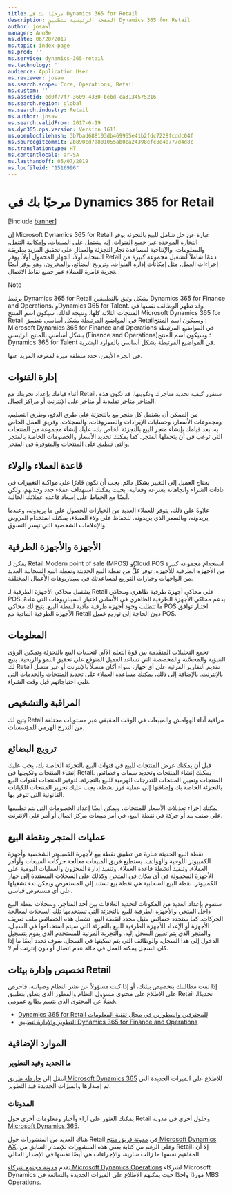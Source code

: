 ```yaml
---
title: مرحبًا بك في Dynamics 365 for Retail
description: الصفحة الرئيسية لتطبيق Dynamics 365 for Retail
author: josaw1
manager: AnnBe
ms.date: 06/20/2017
ms.topic: index-page
ms.prod: ''
ms.service: dynamics-365-retail
ms.technology: ''
audience: Application User
ms.reviewer: josaw
ms.search.scope: Core, Operations, Retail
ms.custom: ''
ms.assetid: ed0f77f7-3609-4330-bebd-ca3134575216
ms.search.region: global
ms.search.industry: Retail
ms.author: josaw
ms.search.validFrom: 2017-6-19
ms.dyn365.ops.version: Version 1611
ms.openlocfilehash: 3b7bad688103db469965e41b2fdc7228fcddc04f
ms.sourcegitcommit: 2b890cd7a801055ab0ca24398efc8e4e777d4d8c
ms.translationtype: HT
ms.contentlocale: ar-SA
ms.lasthandoff: 05/07/2019
ms.locfileid: "1516996"
---
```

# <a name="welcome-to-dynamics-365-for-retail"></a>مرحبًا بك في Dynamics 365 for Retail

[!include [banner](includes/banner.md)]

إن Microsoft Dynamics 365 for Retail عبارة عن حل شامل للبيع بالتجزئة يوفر التجارة الموحدة عبر جميع القنوات. إنه يشتمل على المبيعات، وإمكانية التنقل، والمعلومات، والإنتاجية لمساعدة تجار التجزئة والعمال على تحقيق المزيد بطريقة السحابة أولاً، الجهاز المحمول أولاً. يوفر Retail دعمًا شاملاً لتشغيل مجموعة كبيرة من إجراءات العمل، مثل إمكانات إدارة القنوات، وترويج البضائع، والمخزون. وهو يوفر أيضًا تجربة غامرة للعملاء عبر جميع نقاط الاتصال.

> [!NOTE]
> يرتبط Dynamics 365 for Retail بشكل وثيق بالتطبيقين Dynamics 365 for Finance and Operations، وDynamics 365 for Talent. وقد تظهر الوظائف نفسها في المنتجات الثلاثة كلها. ونتيجة لذلك، سيكون اسم المنتج Microsoft Dynamics 365 for Retail في المواضيع المرتبطة بشكل أساسي بتطبيق Retail؛ وسيكون اسم المنتج Microsoft Dynamics 365 for Finance and Operations في المواضيع المرتبطة بشكل أساسي بالمنتج الرئيسي (Finance and Operations)؛ وسيكون اسم المنتج Dynamics 365 for Talent في المواضيع المرتبطة بشكل أساسي بالموارد البشرية.

في الجزء الأيمن، حدد منطقة ميزة لمعرفة المزيد عنها.

## <a name="channel-management"></a>إدارة القنوات

أثناء قيامك بإعداد تجربتك مع Retail، ستقرر كيفية تحديد متاجرك وتكوينها. قد تكون هذه المتاجر متاجر تقليدية أو متاجر على الإنترنت أو مراكز اتصال.

من الممكن أن يشتمل كل متجر بيع بالتجزئة على طرق الدفع، وطرق التسليم، ومجموعات الأسعار، وحسابات الإيرادات والمصروفات، والسجلات، وفريق العمل الخاص به. بعد قيامك بإنشاء متجر البيع بالتجزئة الخاص بك، عليك إنشاء مجموعة من المنتجات التي ترغب في أن يتحملها المتجر. كما يمكنك تحديد الأسعار والخصومات الخاصة بالمتجر والتي تنطبق على المنتجات والمتوفرة في المتجر.

## <a name="clienteling-and-loyalty"></a>قاعدة العملاء والولاء

يحتاج العميل إلى التغيير بشكل دائم. يجب أن تكون قادرًا على مواكبة التغييرات في عادات الشراء واتجاهاته بسرعة وفعالية، بحيث يمكنك استهداف عملاء جدد وجذبهم، ولكن أيضًا مع الحفاظ على إسعاد قاعدة عملائك الحالية.

علاوةً على ذلك، يتوفر للعملاء العديد من الخيارات للحصول على ما يريدونه، وعندما يريدونه، وبالسعر الذي يريدونه. للحفاظ على ولاء العملاء، يمكنك استخدام العروض والإعلامات الشخصية التي تيسر التسوق.

## <a name="hardware-and-peripherals"></a>الأجهزة والأجهزة الطرفية

يمكن لـ Retail Modern point of sale (MPOS) وCloud POS استخدام مجموعة كبيرة من الأجهزة الطرفية للأجهزة. توفر كلُّ من نقطة البيع الحديثة ونقطة البيع السحابية العديد من الواجهات وخيارات التوزيع لمساعدتك في سيناريوهات الأعمال المختلفة.

يشتمل محاكي الأجهزة الطرفية لـ Retail على محاكي أجهزة طرفية ظاهري ومحاكي POS. يدعم محاكي الأجهزة الطرفية الظاهري في الأساس اختبار السيناريوهات التي عادةً ما تتطلب وجود أجهزة طرفية مادية لنقطة البيع. يتيح لك محاكي POS اختبار توافق الأجهزة الطرفية المادية مع Retail دون الحاجة إلى توزيع عميل POS.

## <a name="intelligence"></a>المعلومات

تجمع التحليلات المتقدمة بين قوة التعلم الآلي لتحديات البيع بالتجزئة وتمكين الرؤى التنبؤية والمحسَّنة والمخصصة التي تساعد العميل المتوقع على تحقيق النمو والربحية. يتيح لك Retail تقديم التقارير المرئية على أي جهاز، سواء أكان متصلاً بالإنترنت أو غير متصل بالإنترنت. بالإضافة إلى ذلك، يمكنك مساعدة العملاء على تحديد المنتجات والخدمات التي تلبي احتياجاتهم قبل وقت الشراء.

## <a name="monitoring-and-diagnosis"></a>المراقبة والتشخيص

يتيح لك Retail مراقبة أداء الهوامش والمبيعات في الوقت الحقيقي عبر مستويات مختلفة من التدرج الهرمي للمؤسسات.

## <a name="merchandising"></a>ترويج البضائع

قبل أن يمكنك عرض المنتجات للبيع في قنوات البيع بالتجزئة الخاصة بك، يجب عليك إنشاء المنتجات وتكوينها في Retail. يمكنك إنشاء المنتجات وتحديد سمات وخصائص المنتجات وتعيين المنتجات للتدرجات الهرمية للبيع بالتجزئة. لتوفير المنتجات لقنوات البيع بالتجزئة الخاصة بك وإضافتها إلى عملية فرز نشطة، يجب عليك تحرير المنتجات للكيانات القانونية التي تتوفر بها.

يمكنك إجراء تعديلات الأسعار للمنتجات، ويمكن أيضًا إعداد الخصومات التي يتم تطبيقها على صنف بند أو حركة في نقطة البيع، في أمر مبيعات مركز اتصال أو أمر على الإنترنت.

## <a name="store-operations-and-pos"></a>عمليات المتجر ونقطة البيع

نقطة البيع الحديثة عبارة عن تطبيق نقطة بيع لأجهزة الكمبيوتر الشخصية وأجهزة الكمبيوتر اللوحية والهواتف. يستطيع فريق المبيعات معالجة حركات المبيعات وأوامر العملاء، وتنفيذ أنشطة قاعدة العملاء، وتنفيذ إدارة المخزون والعمليات اليومية على الأجهزة المحمولة في أي مكان في المتجر، وكذلك على السجلات المستندة إلى جهاز الكمبيوتر. نقطة البيع السحابية هي نقطة بيع تستند إلى المستعرض ويمكن بدء تشغيلها على أي مستعرض قياسي.

ستقوم بإعداد العديد من المكونات لتحديد العلاقات بين أحد المتاجر، وسجلات نقطة البيع داخل المتجر، والأجهزة الطرفية للبيع بالتجزئة التي تستخدمها تلك السجلات لمعالجة الحركات. كما ستحدد خصائص مثيل محدد لنقطة البيع. تشمل هذه الخصائص ملف تعريف الأجهزة أو الإعداد للأجهزة الطرفية للبيع بالتجزئة التي سيتم استخدامها في السجل، والمتجر الذي يتم تعيين السجل إليه، والتجربة المرئية للمستخدم الذي يقوم بتسجيل الدخول إلى هذا السجل، والوظائف التي يتم تمكينها في السجل. سوف تحدد أيضًا ما إذا كان السجل يمكنه العمل في حالة عدم اتصال أو دون إنترنت أم لا.

## <a name="customize-and-administer-retail-environments"></a>تخصيص وإدارة بيئات Retail

إذا تمت مطالبتك بتخصيص بيئتك، أو إذا كنت مسؤولاً عن نشر النظام وصيانته، فاحرص على الاطلاع على محتوى مسؤول النظام والمطور الذي يتعلق بتطبيق Retail تحديدًا، فضلاً عن المحتوى الذي يتسم بطابع عمومي.

- [Dynamics 365 for Retail للمحترفين والمطورين في مجال تقنية المعلومات](dev-itpro/dev-retail-home-page.md)
- [التطوير والإدارة لتطبيق Dynamics 365 for Finance and Operations](../dev-itpro/dev-tools/developer-home-page.md)

## <a name="additional-resources"></a>الموارد الإضافية

### <a name="whats-new-and-in-development"></a>ما الجديد وقيد التطوير

انتقل إلى [خارطة طريق Microsoft Dynamics 365](https://roadmap.dynamics.com/) للاطلاع على الميزات الجديدة التي تم إصدارها والميزات الجديدة قيد التطوير.

### <a name="blogs"></a>المدونات

يمكنك العثور على آراء وأخبار ومعلومات أخرى حول Retail وحلول أخرى في مدونة [Microsoft Dynamics 365](https://community.dynamics.com/b/msftdynamicsblog).

هناك العديد من المنشورات حول Retail في [مدونة فريق منتج Microsoft Dynamics AX](https://blogs.msdn.microsoft.com/dax/). وعلى الرغم من كتابة بعض هذه المنشورات للإصدار السابق من Retail، إلا أن المفاهيم نفسها ما زالت سارية، والإجراءات هي أيضًا نفسها في الإصدار الحالي.

تقدم [مدونة مجتمع شركاء Microsoft Dynamics Operations](https://community.dynamics.com/partner/b/operationspartnercommunityblog) لشركاء Microsoft Dynamics موردًا واحدًا حيث يمكنهم الاطلاع على الميزات الجديدة والشائعة في MBS Operations.
